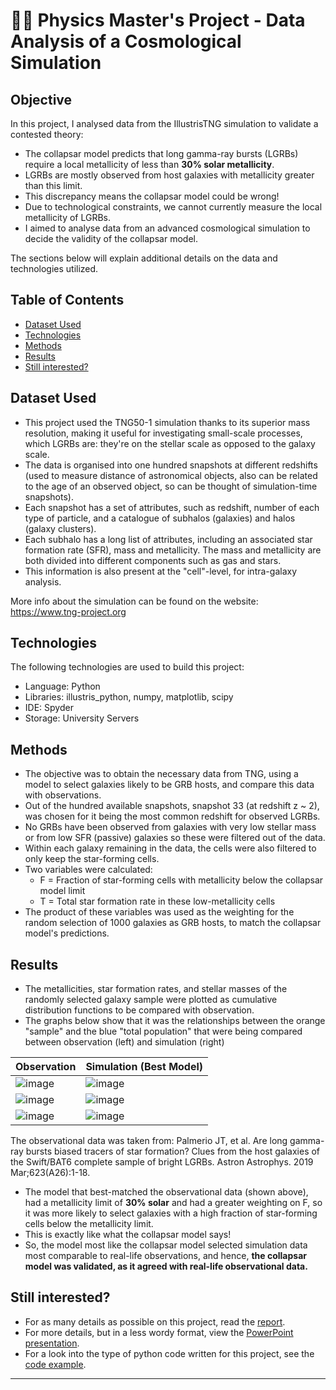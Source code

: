 # 💫🌟 Physics Master's Project - Data Analysis of a Cosmological Simulation

## Objective

In this project, I analysed data from the IllustrisTNG simulation to validate a contested theory:
* The collapsar model predicts that long gamma-ray bursts (LGRBs) require a local metallicity of less than **30% solar metallicity**.
* LGRBs are mostly observed from host galaxies with metallicity greater than this limit. 
* This discrepancy means the collapsar model could be wrong!
* Due to technological constraints, we cannot currently measure the local metallicity of LGRBs.
* I aimed to analyse data from an advanced cosmological simulation to decide the validity of the collapsar model.

The sections below will explain additional details on the data and technologies utilized.

## Table of Contents

- [Dataset Used](#dataset-used)
- [Technologies](#technologies)
- [Methods](#methods)
- [Results](#results)
- [Still interested?](#still-interested)

## Dataset Used

* This project used the TNG50-1 simulation thanks to its superior mass resolution, making it useful for investigating small-scale processes, which LGRBs are: they're on the stellar scale as opposed to the galaxy scale.
* The data is organised into one hundred snapshots at different redshifts (used to measure distance of astronomical objects, also can be related to the age of an observed object, so can be thought of simulation-time snapshots).
* Each snapshot has a set of attributes, such as redshift, number of each type of particle, and a catalogue of subhalos (galaxies) and halos (galaxy clusters).
* Each subhalo has a long list of attributes, including an associated star formation rate (SFR), mass and metallicity. The mass and metallicity are both divided into different components such as gas and stars.
* This information is also present at the "cell"-level, for intra-galaxy analysis.

More info about the simulation can be found on the website: https://www.tng-project.org

## Technologies

The following technologies are used to build this project:
- Language: Python
- Libraries: illustris_python, numpy, matplotlib, scipy
- IDE: Spyder 
- Storage: University Servers

## Methods

* The objective was to obtain the necessary data from TNG, using a model to select galaxies likely to be GRB hosts, and compare this data with observations. 
* Out of the hundred available snapshots, snapshot 33 (at redshift z ~ 2), was chosen for it being the most common redshift for observed LGRBs.
* No GRBs have been observed from galaxies with very low stellar mass or from low SFR (passive) galaxies so these were filtered out of the data.
* Within each galaxy remaining in the data, the cells were also filtered to only keep the star-forming cells.
* Two variables were calculated:
    - F = Fraction of star-forming cells with metallicity below the collapsar model limit
    - T = Total star formation rate in these low-metallicity cells
* The product of these variables was used as the weighting for the random selection of 1000 galaxies as GRB hosts, to match the collapsar model's predictions.

## Results

* The metallicities, star formation rates, and stellar masses of the randomly selected galaxy sample were plotted as cumulative distribution functions to be compared with observation.
* The graphs below show that it was the relationships between the orange "sample" and the blue "total population" that were being compared between observation (left) and simulation (right)

| Observation | Simulation (Best Model) |
| ------------- | ------------- |
| ![image](https://github.com/user-attachments/assets/07604a85-6f4a-47c2-ac87-15a518d8e7f5) | ![image](https://github.com/user-attachments/assets/f9eb33fd-eeea-4bdd-b3a6-295656f1efbc) |
| ![image](https://github.com/user-attachments/assets/e84ad3f5-e329-413a-a670-88a843552f4e) | ![image](https://github.com/user-attachments/assets/3c8fcb77-52cc-4481-af16-dca5a75b70a3) |
| ![image](https://github.com/user-attachments/assets/59e92a35-a9ac-42b3-9833-667c4703fb50) | ![image](https://github.com/user-attachments/assets/3807eecc-c3a8-4e71-91f4-81d6edadee01) |

The observational data was taken from: Palmerio JT, et al. Are long gamma-ray bursts biased tracers of star formation? Clues from the host galaxies of the Swift/BAT6 complete sample of bright LGRBs. Astron Astrophys. 2019 Mar;623(A26):1-18.

* The model that best-matched the observational data (shown above), had a metallicity limit of **30% solar** and had a greater weighting on F, so it was more likely to select galaxies with a high fraction of star-forming cells below the metallicity limit.
* This is exactly like what the collapsar model says!
* So, the model most like the collapsar model selected simulation data most comparable to real-life observations, and hence, **the collapsar model was validated, as it agreed with real-life observational data.**

## Still interested?

* For as many details as possible on this project, read the [report](Report.pdf).
* For more details, but in a less wordy format, view the [PowerPoint presentation](Presentation.pptx).
* For a look into the type of python code written for this project, see the [code example](code_example.py).

***
